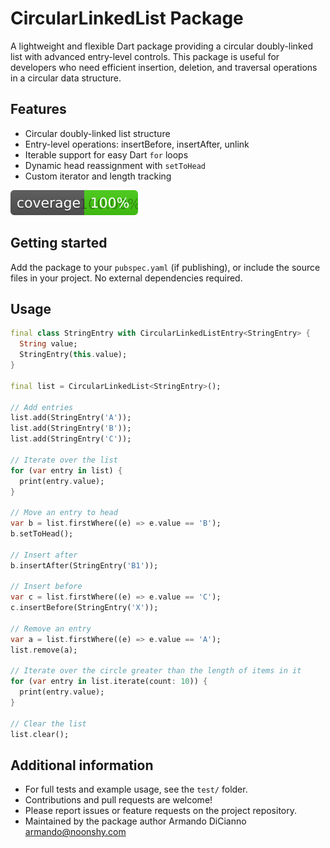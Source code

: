 # CircularLinkedList Package

A lightweight and flexible Dart package providing a circular doubly-linked list with advanced entry-level controls. This package is useful for developers who need efficient insertion, deletion, and traversal operations in a circular data structure.

## Features

- Circular doubly-linked list structure
- Entry-level operations: insertBefore, insertAfter, unlink
- Iterable support for easy Dart `for` loops
- Dynamic head reassignment with `setToHead`
- Custom iterator and length tracking

![Coverage](https://raw.githubusercontent.com/greymouser/circular_linked_list/master/coverage_badge.svg?sanitize=true)

## Getting started

Add the package to your `pubspec.yaml` (if publishing), or include the source files in your project. No external dependencies required.

## Usage

```dart
final class StringEntry with CircularLinkedListEntry<StringEntry> {
  String value;
  StringEntry(this.value);
}

final list = CircularLinkedList<StringEntry>();

// Add entries
list.add(StringEntry('A'));
list.add(StringEntry('B'));
list.add(StringEntry('C'));

// Iterate over the list
for (var entry in list) {
  print(entry.value);
}

// Move an entry to head
var b = list.firstWhere((e) => e.value == 'B');
b.setToHead();

// Insert after
b.insertAfter(StringEntry('B1'));

// Insert before
var c = list.firstWhere((e) => e.value == 'C');
c.insertBefore(StringEntry('X'));

// Remove an entry
var a = list.firstWhere((e) => e.value == 'A');
list.remove(a);

// Iterate over the circle greater than the length of items in it
for (var entry in list.iterate(count: 10)) {
  print(entry.value);
}

// Clear the list
list.clear();
```

## Additional information

- For full tests and example usage, see the `test/` folder.
- Contributions and pull requests are welcome!
- Please report issues or feature requests on the project repository.
- Maintained by the package author Armando DiCianno <armando@noonshy.com>
